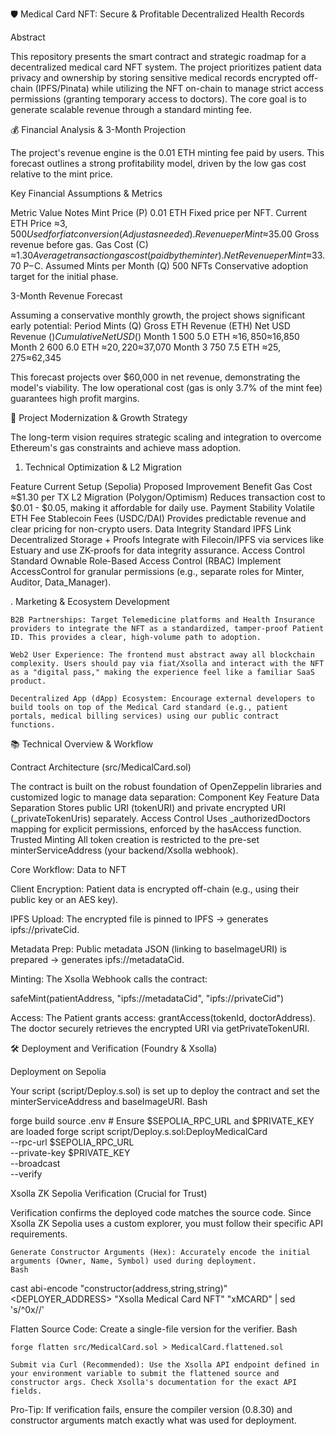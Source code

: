🛡️ Medical Card NFT: Secure & Profitable Decentralized Health Records

Abstract

This repository presents the smart contract and strategic roadmap for a decentralized medical card NFT system. The project prioritizes patient data privacy and ownership by storing sensitive medical records encrypted off-chain (IPFS/Pinata) while utilizing the NFT on-chain to manage strict access permissions (granting temporary access to doctors). The core goal is to generate scalable revenue through a standard minting fee.

💰 Financial Analysis & 3-Month Projection

The project's revenue engine is the 0.01 ETH minting fee paid by users. This forecast outlines a strong profitability model, driven by the low gas cost relative to the mint price.

Key Financial Assumptions & Metrics

Metric	Value	Notes
Mint Price (P)	0.01 ETH	Fixed price per NFT.
Current ETH Price	≈$3,500	Used for fiat conversion (Adjust as needed).
Revenue per Mint	≈$35.00	Gross revenue before gas.
Gas Cost (C)	≈$1.30	Average transaction gas cost (paid by the minter).
Net Revenue per Mint	≈$33.70	P−C.
Assumed Mints per Month (Q)	500 NFTs	Conservative adoption target for the initial phase.


3-Month Revenue Forecast

Assuming a conservative monthly growth, the project shows significant early potential:
Period	Mints (Q)	Gross ETH Revenue (ETH)	Net USD Revenue ($)	Cumulative Net USD ($)
Month 1	500	5.0 ETH	≈$16,850	≈$16,850
Month 2	600	6.0 ETH	≈$20,220	≈$37,070
Month 3	750	7.5 ETH	≈$25,275	≈$62,345


This forecast projects over $60,000 in net revenue, demonstrating the model's viability. The low operational cost (gas is only 3.7% of the mint fee) guarantees high profit margins.

🚀 Project Modernization & Growth Strategy

The long-term vision requires strategic scaling and integration to overcome Ethereum's gas constraints and achieve mass adoption.

1. Technical Optimization & L2 Migration

Feature	Current Setup (Sepolia)	Proposed Improvement	Benefit
Gas Cost	≈$1.30 per TX	L2 Migration (Polygon/Optimism)	Reduces transaction cost to $0.01 - $0.05, making it affordable for daily use.
Payment Stability	Volatile ETH Fee	Stablecoin Fees (USDC/DAI)	Provides predictable revenue and clear pricing for non-crypto users.
Data Integrity	Standard IPFS Link	Decentralized Storage + Proofs	Integrate with Filecoin/IPFS via services like Estuary and use ZK-proofs for data integrity assurance.
Access Control	Standard Ownable	Role-Based Access Control (RBAC)	Implement AccessControl for granular permissions (e.g., separate roles for Minter, Auditor, Data_Manager).


. Marketing & Ecosystem Development

    B2B Partnerships: Target Telemedicine platforms and Health Insurance providers to integrate the NFT as a standardized, tamper-proof Patient ID. This provides a clear, high-volume path to adoption.

    Web2 User Experience: The frontend must abstract away all blockchain complexity. Users should pay via fiat/Xsolla and interact with the NFT as a "digital pass," making the experience feel like a familiar SaaS product.

    Decentralized App (dApp) Ecosystem: Encourage external developers to build tools on top of the Medical Card standard (e.g., patient portals, medical billing services) using our public contract functions.

📚 Technical Overview & Workflow

Contract Architecture (src/MedicalCard.sol)

The contract is built on the robust foundation of OpenZeppelin libraries and customized logic to manage data separation:
Component	Key Feature
Data Separation	Stores public URI (tokenURI) and private encrypted URI (_privateTokenUris) separately.
Access Control	Uses _authorizedDoctors mapping for explicit permissions, enforced by the hasAccess function.
Trusted Minting	All token creation is restricted to the pre-set minterServiceAddress (your backend/Xsolla webhook).

Core Workflow: Data to NFT

Client Encryption: Patient data is encrypted off-chain (e.g., using their public key or an AES key).

IPFS Upload: The encrypted file is pinned to IPFS → generates ipfs://privateCid.

Metadata Prep: Public metadata JSON (linking to baseImageURI) is prepared → generates ipfs://metadataCid.

Minting: The Xsolla Webhook calls the contract:

safeMint(patientAddress, "ipfs://metadataCid", "ipfs://privateCid")

Access: The Patient grants access: grantAccess(tokenId, doctorAddress). The doctor securely retrieves the encrypted URI via getPrivateTokenURI.

🛠️ Deployment and Verification (Foundry & Xsolla)

Deployment on Sepolia

Your script (script/Deploy.s.sol) is set up to deploy the contract and set the minterServiceAddress and baseImageURI.
Bash

forge build
source .env # Ensure $SEPOLIA_RPC_URL and $PRIVATE_KEY are loaded
forge script script/Deploy.s.sol:DeployMedicalCard \
    --rpc-url $SEPOLIA_RPC_URL \
    --private-key $PRIVATE_KEY \
    --broadcast \
    --verify

Xsolla ZK Sepolia Verification (Crucial for Trust)

Verification confirms the deployed code matches the source code. Since Xsolla ZK Sepolia uses a custom explorer, you must follow their specific API requirements.

    Generate Constructor Arguments (Hex): Accurately encode the initial arguments (Owner, Name, Symbol) used during deployment.
    Bash

cast abi-encode "constructor(address,string,string)" <DEPLOYER_ADDRESS> "Xsolla Medical Card NFT" "xMCARD" | sed 's/^0x//'

Flatten Source Code: Create a single-file version for the verifier.
Bash

    forge flatten src/MedicalCard.sol > MedicalCard.flattened.sol

    Submit via Curl (Recommended): Use the Xsolla API endpoint defined in your environment variable to submit the flattened source and constructor args. Check Xsolla's documentation for the exact API fields.

Pro-Tip: If verification fails, ensure the compiler version (0.8.30) and constructor arguments match exactly what was used for deployment.